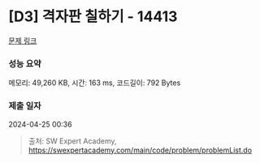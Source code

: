 # [D3] 격자판 칠하기 - 14413 

[문제 링크](https://swexpertacademy.com/main/code/problem/problemDetail.do?contestProbId=AYEXgKnKKg0DFARx) 

### 성능 요약

메모리: 49,260 KB, 시간: 163 ms, 코드길이: 792 Bytes

### 제출 일자

2024-04-25 00:36



> 출처: SW Expert Academy, https://swexpertacademy.com/main/code/problem/problemList.do